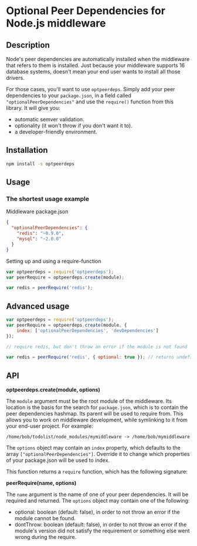 # Optional Peer Dependencies for Node.js middleware

## Description

Node's peer dependencies are automatically installed when the middleware that
refers to them is installed. Just because your middleware supports 16 database
systems, doesn't mean your end user wants to install all those drivers.

For those cases, you'll want to use `optpeerdeps`. Simply add your peer
dependencies to your `package.json`, in a field called
`"optionalPeerDependencies"` and use the `require()` function from this
library. It will give you:

* automatic semver validation.
* optionality (it won't throw if you don't want it to).
* a developer-friendly environment.

## Installation

```sh
npm install -s optpeerdeps
```

## Usage

### The shortest usage example

Middleware package.json

```json
{
  "optionalPeerDependencies": {
    "redis": "~0.9.0",
    "mysql": "~2.0.0"
  }
}
```

Setting up and using a require-function

```javascript
var optpeerdeps = require('optpeerdeps');
var peerRequire = optpeerdeps.create(module);

var redis = peerRequire('redis');
```

## Advanced usage

```javascript
var optpeerdeps = require('optpeerdeps');
var peerRequire = optpeerdeps.create(module, {
	index: ['optionalPeerDependencies', 'devDependencies']
});

// require redis, but don't throw an error if the module is not found

var redis = peerRequire('redis', { optional: true }); // returns undefined
```

## API

**optpeerdeps.create(module, options)**

The `module` argument must be the root module of the middleware. Its location
is the basis for the search for `package.json`, which is to contain the peer
dependencies hashmap. Its parent will be used to require from. This allows you
to work on middleware development, while symlinking to it from your end-user
project. For example:

	/home/bob/todolist/node_modules/mymiddleware -> /home/bob/mymiddleware

The `options` object may contain an `index` property, which defaults to the
array `["optionalPeerDependencies"]`. Override it to change which properties of
your package.json will be used to index.

This function returns a `require` function, which has the following signature:

**peerRequire(name, options)**

The `name` argument is the name of one of your peer dependencies. It will be
required and returned. The `options` object may contain one of the following:

* optional: boolean (default: false), in order to not throw an error if the
  module cannot be found.
* dontThrow: boolean (default: false), in order to not throw an error if the
  module's version did not satisfy the requirement or something else went wrong
  during the require.


